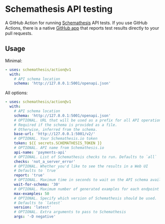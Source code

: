 # Schemathesis API testing

A GitHub Action for running [Schemathesis](https://github.com/schemathesis/schemathesis) API tests.
If you use GitHub Actions, there is a native [GitHub app](https://github.com/apps/schemathesis) that reports test results directly to your pull requests.

## Usage

Minimal:

```yaml
- uses: schemathesis/action@v1
  with:
    # API schema location
    schema: 'http://127.0.0.1:5001/openapi.json'
```

All options:

```yaml
- uses: schemathesis/action@v1
  with:
    # API schema location
    schema: 'http://127.0.0.1:5001/openapi.json'
    # OPTIONAL. URL that will be used as a prefix for all API operations.
    # Required if the schema is provided as a file.
    # Otherwise, inferred from the schema.
    base-url: 'http://127.0.0.1:5001/v2/'
    # OPTIONAL. Your Schemathesis.io token
    token: ${{ secrets.SCHEMATHESIS_TOKEN }}
    # OPTIONAL. API name from Schemathesis.io
    api-name: 'payments-api'
    # OPTIONAL. List of Schemathesis checks to run. Defaults to `all`
    checks: 'not_a_server_error'
    # OPTIONAL. Whether you'd like to see the results in a Web UI
    # Defaults to `true`
    report: 'true'
    # OPTIONAL. Maximum time in seconds to wait on the API schema availability
    wait-for-schema: '30'
    # OPTIONAL. Maximum number of generated examples for each endpoint
    max-examples: 50
    # OPTIONAL. Specify which version of Schemathesis should be used. 
    # Defaults to `latest`
    version: 'latest'
    # OPTIONAL. Extra arguments to pass to Schemathesis
    args: '-D negative'
```
